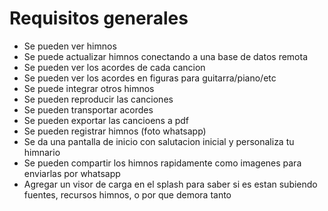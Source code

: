 # Requisitos generales

- Se pueden ver himnos
- Se puede actualizar himnos conectando a una base de datos remota
- Se pueden ver los acordes de cada cancion
- Se pueden ver los acordes en figuras para guitarra/piano/etc
- Se puede integrar otros himnos
- Se pueden reproducir las canciones
- Se pueden transportar acordes
- Se pueden exportar las cancioens a pdf
- Se pueden registrar himnos (foto whatsapp)
- Se da una pantalla de inicio con salutacion inicial y personaliza tu himnario
- Se pueden compartir los himnos rapidamente como imagenes para enviarlas por whatsapp
- Agregar un visor de carga en el splash para saber si es estan subiendo fuentes, recursos himnos, o por que demora tanto